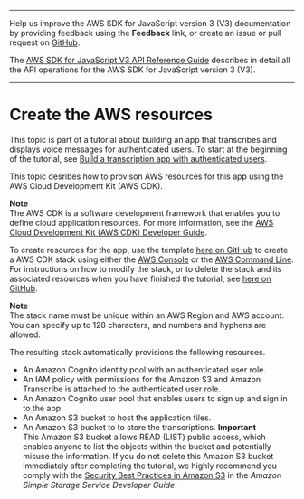 --------

Help us improve the AWS SDK for JavaScript version 3 \(V3\) documentation by providing feedback using the **Feedback** link, or create an issue or pull request on [GitHub](https://github.com/awsdocs/aws-sdk-for-javascript-v3)\.

 The [AWS SDK for JavaScript V3 API Reference Guide](https://docs.aws.amazon.com/AWSJavaScriptSDK/v3/latest/index.html) describes in detail all the API operations for the AWS SDK for JavaScript version 3 \(V3\)\.

--------

# Create the AWS resources<a name="transcribe-app-provision-resources"></a>

This topic is part of a tutorial about building an app that transcribes and displays voice messages for authenticated users\. To start at the beginning of the tutorial, see [Build a transcription app with authenticated users](transcribe-app.md)\. 

This topic desribes how to provison AWS resources for this app using the AWS Cloud Development Kit \(AWS CDK\)\.

**Note**  
The AWS CDK is a software development framework that enables you to define cloud application resources\. For more information, see the [AWS Cloud Development Kit \(AWS CDK\) Developer Guide](https://docs.aws.amazon.com/cdk/latest/guide/home.html)\.

To create resources for the app, use the template [here on GitHub](https://github.com/awsdocs/aws-doc-sdk-examples/blob/master/javascriptv3/example_code/cross-services/transcription-app/setup.yaml) to create a AWS CDK stack using either the [AWS Console](https://docs.aws.amazon.com/AWSCloudFormation/latest/UserGuide/cfn-console-create-stack.html) or the [AWS Command Line](https://docs.aws.amazon.com/AWSCloudFormation/latest/UserGuide/using-cfn-cli-creating-stack.html)\. For instructions on how to modify the stack, or to delete the stack and its associated resources when you have finished the tutorial, see [here on GitHub](https://github.com/awsdocs/aws-doc-sdk-examples/blob/master/resources/cdk/javascript_example_code_transcribe_demo/)\.

**Note**  
The stack name must be unique within an AWS Region and AWS account\. You can specify up to 128 characters, and numbers and hyphens are allowed\.

The resulting stack automatically provisions the following resources\.
+  An Amazon Cognito identity pool with an authenticated user role\.
+ An IAM policy with permissions for the Amazon S3 and Amazon Transcribe is attached to the authenticated user role\.
+  An Amazon Cognito user pool that enables users to sign up and sign in to the app\.
+ An Amazon S3 bucket to host the application files\.
+ An Amazon S3 bucket to to store the transcriptions\.
**Important**  
This Amazon S3 bucket allows READ \(LIST\) public access, which enables anyone to list the objects within the bucket and potentially misuse the information\. If you do not delete this Amazon S3 bucket immediately after completing the tutorial, we highly recommend you comply with the [Security Best Practices in Amazon S3](https://docs.aws.amazon.com/AmazonS3/latest/dev/compM.html) in the *Amazon Simple Storage Service Developer Guide*\. 